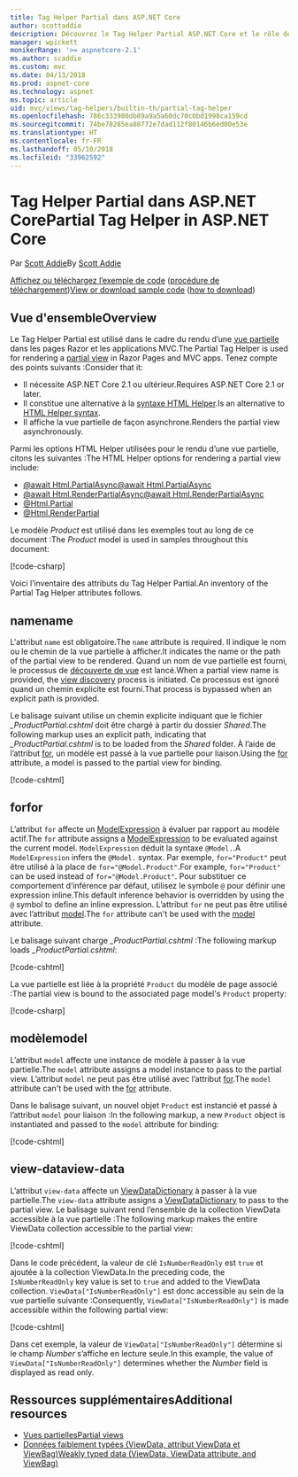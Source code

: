 ```yaml
---
title: Tag Helper Partial dans ASP.NET Core
author: scottaddie
description: Découvrez le Tag Helper Partial ASP.NET Core et le rôle de ses attributs dans le rendu d’une vue partielle.
manager: wpickett
monikerRange: '>= aspnetcore-2.1'
ms.author: scaddie
ms.custom: mvc
ms.date: 04/13/2018
ms.prod: aspnet-core
ms.technology: aspnet
ms.topic: article
uid: mvc/views/tag-helpers/builtin-th/partial-tag-helper
ms.openlocfilehash: 786c333980db89a9a5a60dc70c0bd1998ca159cd
ms.sourcegitcommit: 74be78285ea88772e7dad112f80146b6ed00e53e
ms.translationtype: HT
ms.contentlocale: fr-FR
ms.lasthandoff: 05/10/2018
ms.locfileid: "33962592"
---
```

# <a name="partial-tag-helper-in-aspnet-core"></a><span data-ttu-id="d8af5-103">Tag Helper Partial dans ASP.NET Core</span><span class="sxs-lookup"><span data-stu-id="d8af5-103">Partial Tag Helper in ASP.NET Core</span></span>

<span data-ttu-id="d8af5-104">Par [Scott Addie](https://github.com/scottaddie)</span><span class="sxs-lookup"><span data-stu-id="d8af5-104">By [Scott Addie](https://github.com/scottaddie)</span></span>

<span data-ttu-id="d8af5-105">[Affichez ou téléchargez l’exemple de code](https://github.com/aspnet/Docs/tree/master/aspnetcore/mvc/views/tag-helpers/built-in/samples) ([procédure de téléchargement](xref:tutorials/index#how-to-download-a-sample))</span><span class="sxs-lookup"><span data-stu-id="d8af5-105">[View or download sample code](https://github.com/aspnet/Docs/tree/master/aspnetcore/mvc/views/tag-helpers/built-in/samples) ([how to download](xref:tutorials/index#how-to-download-a-sample))</span></span>

## <a name="overview"></a><span data-ttu-id="d8af5-106">Vue d'ensemble</span><span class="sxs-lookup"><span data-stu-id="d8af5-106">Overview</span></span>

<span data-ttu-id="d8af5-107">Le Tag Helper Partial est utilisé dans le cadre du rendu d’une [vue partielle](xref:mvc/views/partial) dans les pages Razor et les applications MVC.</span><span class="sxs-lookup"><span data-stu-id="d8af5-107">The Partial Tag Helper is used for rendering a [partial view](xref:mvc/views/partial) in Razor Pages and MVC apps.</span></span> <span data-ttu-id="d8af5-108">Tenez compte des points suivants :</span><span class="sxs-lookup"><span data-stu-id="d8af5-108">Consider that it:</span></span>

* <span data-ttu-id="d8af5-109">Il nécessite ASP.NET Core 2.1 ou ultérieur.</span><span class="sxs-lookup"><span data-stu-id="d8af5-109">Requires ASP.NET Core 2.1 or later.</span></span>
* <span data-ttu-id="d8af5-110">Il constitue une alternative à la [syntaxe HTML Helper](xref:mvc/views/partial#referencing-a-partial-view).</span><span class="sxs-lookup"><span data-stu-id="d8af5-110">Is an alternative to [HTML Helper syntax](xref:mvc/views/partial#referencing-a-partial-view).</span></span>
* <span data-ttu-id="d8af5-111">Il affiche la vue partielle de façon asynchrone.</span><span class="sxs-lookup"><span data-stu-id="d8af5-111">Renders the partial view asynchronously.</span></span>

<span data-ttu-id="d8af5-112">Parmi les options HTML Helper utilisées pour le rendu d’une vue partielle, citons les suivantes :</span><span class="sxs-lookup"><span data-stu-id="d8af5-112">The HTML Helper options for rendering a partial view include:</span></span>

* [<span data-ttu-id="d8af5-113">@await Html.PartialAsync</span><span class="sxs-lookup"><span data-stu-id="d8af5-113">@await Html.PartialAsync</span></span>](/dotnet/api/microsoft.aspnetcore.mvc.rendering.htmlhelperpartialextensions.partialasync)
* [<span data-ttu-id="d8af5-114">@await Html.RenderPartialAsync</span><span class="sxs-lookup"><span data-stu-id="d8af5-114">@await Html.RenderPartialAsync</span></span>](/dotnet/api/microsoft.aspnetcore.mvc.rendering.htmlhelperpartialextensions.renderpartialasync)
* [@Html.Partial](/dotnet/api/microsoft.aspnetcore.mvc.rendering.htmlhelperpartialextensions.partial)
* [@Html.RenderPartial](/dotnet/api/microsoft.aspnetcore.mvc.rendering.htmlhelperpartialextensions.renderpartial)

<span data-ttu-id="d8af5-115">Le modèle *Product* est utilisé dans les exemples tout au long de ce document :</span><span class="sxs-lookup"><span data-stu-id="d8af5-115">The *Product* model is used in samples throughout this document:</span></span>

[!code-csharp[](samples/TagHelpersBuiltIn/Models/Product.cs)]

<span data-ttu-id="d8af5-116">Voici l’inventaire des attributs du Tag Helper Partial.</span><span class="sxs-lookup"><span data-stu-id="d8af5-116">An inventory of the Partial Tag Helper attributes follows.</span></span>

## <a name="name"></a><span data-ttu-id="d8af5-117">name</span><span class="sxs-lookup"><span data-stu-id="d8af5-117">name</span></span>

<span data-ttu-id="d8af5-118">L'attribut `name` est obligatoire.</span><span class="sxs-lookup"><span data-stu-id="d8af5-118">The `name` attribute is required.</span></span> <span data-ttu-id="d8af5-119">Il indique le nom ou le chemin de la vue partielle à afficher.</span><span class="sxs-lookup"><span data-stu-id="d8af5-119">It indicates the name or the path of the partial view to be rendered.</span></span> <span data-ttu-id="d8af5-120">Quand un nom de vue partielle est fourni, le processus de [découverte de vue](xref:mvc/views/overview#view-discovery) est lancé.</span><span class="sxs-lookup"><span data-stu-id="d8af5-120">When a partial view name is provided, the [view discovery](xref:mvc/views/overview#view-discovery) process is initiated.</span></span> <span data-ttu-id="d8af5-121">Ce processus est ignoré quand un chemin explicite est fourni.</span><span class="sxs-lookup"><span data-stu-id="d8af5-121">That process is bypassed when an explicit path is provided.</span></span>

<span data-ttu-id="d8af5-122">Le balisage suivant utilise un chemin explicite indiquant que le fichier *_ProductPartial.cshtml* doit être chargé à partir du dossier *Shared*.</span><span class="sxs-lookup"><span data-stu-id="d8af5-122">The following markup uses an explicit path, indicating that *_ProductPartial.cshtml* is to be loaded from the *Shared* folder.</span></span> <span data-ttu-id="d8af5-123">À l’aide de l’attribut [for](#for), un modèle est passé à la vue partielle pour liaison.</span><span class="sxs-lookup"><span data-stu-id="d8af5-123">Using the [for](#for) attribute, a model is passed to the partial view for binding.</span></span>

[!code-cshtml[](samples/TagHelpersBuiltIn/Pages/Product.cshtml?name=snippet_Name)]

## <a name="for"></a><span data-ttu-id="d8af5-124">for</span><span class="sxs-lookup"><span data-stu-id="d8af5-124">for</span></span>

<span data-ttu-id="d8af5-125">L’attribut `for` affecte un [ModelExpression](/dotnet/api/microsoft.aspnetcore.mvc.viewfeatures.modelexpression) à évaluer par rapport au modèle actif.</span><span class="sxs-lookup"><span data-stu-id="d8af5-125">The `for` attribute assigns a [ModelExpression](/dotnet/api/microsoft.aspnetcore.mvc.viewfeatures.modelexpression) to be evaluated against the current model.</span></span> <span data-ttu-id="d8af5-126">`ModelExpression` déduit la syntaxe `@Model.`.</span><span class="sxs-lookup"><span data-stu-id="d8af5-126">A `ModelExpression` infers the `@Model.` syntax.</span></span> <span data-ttu-id="d8af5-127">Par exemple, `for="Product"` peut être utilisé à la place de `for="@Model.Product"`.</span><span class="sxs-lookup"><span data-stu-id="d8af5-127">For example, `for="Product"` can be used instead of `for="@Model.Product"`.</span></span> <span data-ttu-id="d8af5-128">Pour substituer ce comportement d’inférence par défaut, utilisez le symbole `@` pour définir une expression inline.</span><span class="sxs-lookup"><span data-stu-id="d8af5-128">This default inference behavior is overridden by using the `@` symbol to define an inline expression.</span></span> <span data-ttu-id="d8af5-129">L’attribut `for` ne peut pas être utilisé avec l’attribut [model](#model).</span><span class="sxs-lookup"><span data-stu-id="d8af5-129">The `for` attribute can't be used with the [model](#model) attribute.</span></span>

<span data-ttu-id="d8af5-130">Le balisage suivant charge *_ProductPartial.cshtml* :</span><span class="sxs-lookup"><span data-stu-id="d8af5-130">The following markup loads *_ProductPartial.cshtml*:</span></span>

[!code-cshtml[](samples/TagHelpersBuiltIn/Pages/Product.cshtml?name=snippet_For)]

<span data-ttu-id="d8af5-131">La vue partielle est liée à la propriété `Product` du modèle de page associé :</span><span class="sxs-lookup"><span data-stu-id="d8af5-131">The partial view is bound to the associated page model's `Product` property:</span></span>

[!code-csharp[](samples/TagHelpersBuiltIn/Pages/Product.cshtml.cs?highlight=8)]

## <a name="model"></a><span data-ttu-id="d8af5-132">modèle</span><span class="sxs-lookup"><span data-stu-id="d8af5-132">model</span></span>

<span data-ttu-id="d8af5-133">L’attribut `model` affecte une instance de modèle à passer à la vue partielle.</span><span class="sxs-lookup"><span data-stu-id="d8af5-133">The `model` attribute assigns a model instance to pass to the partial view.</span></span> <span data-ttu-id="d8af5-134">L’attribut `model` ne peut pas être utilisé avec l’attribut [for](#for).</span><span class="sxs-lookup"><span data-stu-id="d8af5-134">The `model` attribute can't be used with the [for](#for) attribute.</span></span>

<span data-ttu-id="d8af5-135">Dans le balisage suivant, un nouvel objet `Product` est instancié et passé à l’attribut `model` pour liaison :</span><span class="sxs-lookup"><span data-stu-id="d8af5-135">In the following markup, a new `Product` object is instantiated and passed to the `model` attribute for binding:</span></span>

[!code-cshtml[](samples/TagHelpersBuiltIn/Pages/Product.cshtml?name=snippet_Model)]

## <a name="view-data"></a><span data-ttu-id="d8af5-136">view-data</span><span class="sxs-lookup"><span data-stu-id="d8af5-136">view-data</span></span>

<span data-ttu-id="d8af5-137">L’attribut `view-data` affecte un [ViewDataDictionary](/dotnet/api/microsoft.aspnetcore.mvc.viewfeatures.viewdatadictionary) à passer à la vue partielle.</span><span class="sxs-lookup"><span data-stu-id="d8af5-137">The `view-data` attribute assigns a [ViewDataDictionary](/dotnet/api/microsoft.aspnetcore.mvc.viewfeatures.viewdatadictionary) to pass to the partial view.</span></span> <span data-ttu-id="d8af5-138">Le balisage suivant rend l’ensemble de la collection ViewData accessible à la vue partielle :</span><span class="sxs-lookup"><span data-stu-id="d8af5-138">The following markup makes the entire ViewData collection accessible to the partial view:</span></span>

[!code-cshtml[](samples/TagHelpersBuiltIn/Pages/Product.cshtml?name=snippet_ViewData&highlight=5-)]

<span data-ttu-id="d8af5-139">Dans le code précédent, la valeur de clé `IsNumberReadOnly` est `true` et ajoutée à la collection ViewData.</span><span class="sxs-lookup"><span data-stu-id="d8af5-139">In the preceding code, the `IsNumberReadOnly` key value is set to `true` and added to the ViewData collection.</span></span> <span data-ttu-id="d8af5-140">`ViewData["IsNumberReadOnly"]` est donc accessible au sein de la vue partielle suivante :</span><span class="sxs-lookup"><span data-stu-id="d8af5-140">Consequently, `ViewData["IsNumberReadOnly"]` is made accessible within the following partial view:</span></span>

[!code-cshtml[](samples/TagHelpersBuiltIn/Pages/Shared/_ProductViewDataPartial.cshtml?highlight=5)]

<span data-ttu-id="d8af5-141">Dans cet exemple, la valeur de `ViewData["IsNumberReadOnly"]` détermine si le champ *Number* s’affiche en lecture seule.</span><span class="sxs-lookup"><span data-stu-id="d8af5-141">In this example, the value of `ViewData["IsNumberReadOnly"]` determines whether the *Number* field is displayed as read only.</span></span>

## <a name="additional-resources"></a><span data-ttu-id="d8af5-142">Ressources supplémentaires</span><span class="sxs-lookup"><span data-stu-id="d8af5-142">Additional resources</span></span>

* [<span data-ttu-id="d8af5-143">Vues partielles</span><span class="sxs-lookup"><span data-stu-id="d8af5-143">Partial views</span></span>](xref:mvc/views/partial)
* [<span data-ttu-id="d8af5-144">Données faiblement typées (ViewData, attribut ViewData et ViewBag)</span><span class="sxs-lookup"><span data-stu-id="d8af5-144">Weakly typed data (ViewData, ViewData attribute, and ViewBag)</span></span>](xref:mvc/views/overview#weakly-typed-data-viewdata-viewdata-attribute-and-viewbag)
